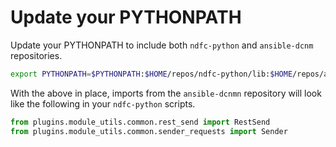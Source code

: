 # Update your PYTHONPATH

Update your PYTHONPATH to include both `ndfc-python` and `ansible-dcnm` repositories.

``` bash
export PYTHONPATH=$PYTHONPATH:$HOME/repos/ndfc-python/lib:$HOME/repos/ansible-dcnm
```

With the above in place, imports from the `ansible-dcnmn` repository will look
like the following in your `ndfc-python` scripts.

``` py title="Example imports"
from plugins.module_utils.common.rest_send import RestSend
from plugins.module_utils.common.sender_requests import Sender
```
